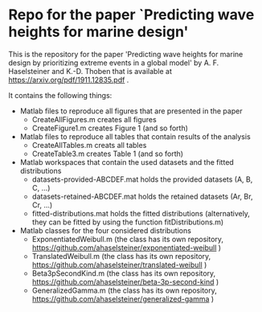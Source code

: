 # Repo for the paper `Predicting wave heights for marine design'

This is the repository for the paper 'Predicting wave heights for marine design by prioritizing extreme events in a global model' by A. F. Haselsteiner and K.-D. Thoben that is available at https://arxiv.org/pdf/1911.12835.pdf .

It contains the following things:
 * Matlab files to reproduce all figures that are presented in the paper
   * CreateAllFigures.m creates all figures
   * CreateFigure1.m creates Figure 1 (and so forth)
 * Matlab files to reproduce all tables that contain results of the analysis
   * CreateAllTables.m creats all tables
   * CreateTable3.m creates Table 1 (and so forth)
 * Matlab workspaces that contain the used datasets and the fitted distributions
   * datasets-provided-ABCDEF.mat holds the provided datasets (A, B, C, ...)
   * datasets-retained-ABCDEF.mat holds the retained datasets (Ar, Br, Cr, ...)
   * fitted-distributions.mat holds the fitted distributions (alternatively, they can be fitted by using the function fitDistributions.m)
 * Matlab classes for the four considered distributions
   * ExponentiatedWeibull.m (the class has its own repository, https://github.com/ahaselsteiner/exponentiated-weibull )
   * TranslatedWeibull.m (the class has its own repository, https://github.com/ahaselsteiner/translated-weibull )
   * Beta3pSecondKind.m (the class has its own repository, https://github.com/ahaselsteiner/beta-3p-second-kind )
   * GeneralizedGamma.m (the class has its own repository, https://github.com/ahaselsteiner/generalized-gamma )
